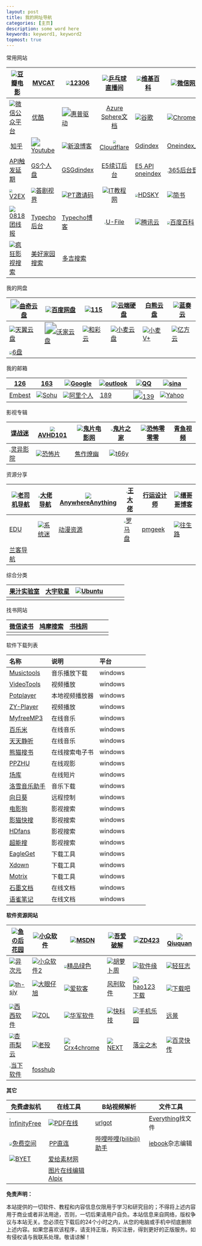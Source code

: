 ```yaml
---
layout: post
title: 我的网址导航
categories: [主页]
description: some word here
keywords: keyword1, keyword2
topmost: true
---
```



常用网站

| ![](https://img9.doubanio.com/favicon.ico)[豆瓣电影](https://movie.douban.com/) | <img src="http://www.mvcat.com/img/logo_appicon.png" style="zoom:3%;" />[MVCAT](http://www.mvcat.com/) | <img src="https://www.12306.cn/index/images/favicon.ico" style="zoom:70%;" />[12306](https://www.12306.cn/index/) | ![](https://www.qiuw.com/favicon.ico)[乒乓球直播间](https://www.qiuw.com/tv/71215.html) | <img src="https://zh.wikipedia.org/static/favicon/wikipedia.ico" style="zoom:80%;" />[维基百科](https://zh.wikipedia.org/wiki/Wikipedia:%E9%A6%96%E9%A1%B5) | ![](https://res.wx.qq.com/a/wx_fed/assets/res/NTI4MWU5.ico)[微信网页版](https://wx.qq.com/) |
| ------------------------------------------------------------ | ------------------------------------------------------------ | ------------------------------------------------------------ | :----------------------------------------------------------: | ------------------------------------------------------------ | ------------------------------------------------------------ |
| ![](https://res.wx.qq.com/a/wx_fed/assets/res/NTI4MWU5.ico)[微信公众平台](https://mp.weixin.qq.com/cgi-bin/loginpage) | <img src="https://img.alicdn.com/tfs/TB1WeJ9Xrj1gK0jSZFuXXcrHpXa-195-195.png" style="zoom: 15%;" />[优酷](https://www.youku.com/) | <img src="https://support.hp.com/hp-portal-theme-static/themes/Portal8.0/images/favicon.ico" style="zoom: 150%;" />[惠普驱动](https://support.hp.com/cn-zh/drivers) | <img src="https://docs.microsoft.com/en-us/media/logos/logo-ms-social.png" style="zoom: 10%;" />[Azure Sphere文档](https://docs.microsoft.com/zh-cn/azure-sphere/) | ![](https://www.google.com.hk/favicon.ico)[谷歌](https://www.google.com.hk/) | ![](https://www.google.com/images/icons/product/chrome_web_store-32.png)[Chrome 商店](https://chrome.google.com/webstore/category/extensions?hl=zh-CN) |
| <img src="https://static.zhihu.com/heifetz/assets/apple-touch-icon-152.67c7b278.png" style="zoom: 20%;" />[知乎](https://www.zhihu.com/) | <img src="https://s.ytimg.com/yts/img/favicon-vfl8qSV2F.ico" style="zoom:150%;" />[Youtube](https://www.youtube.com/) | ![](http://blog.sina.com.cn/favicon.ico)[新浪博客](http://blog.sina.com.cn/wardenwang) | <img src="https://dash.cloudflare.com/favicon.ico" style="zoom:50%;" />[Cloudflare](https://dash.cloudflare.com/login) | [Gdindex](https://gdindex.warden22.workers.dev/)             | [Oneindex_FODI](https://wwshare.top/myonedrive/)             |
| [API触发延期](http://warden.epizy.com/)                      | [GS个人盘](https://gspersonal.warden22.workers.dev/)         | [GSGdindex](https://mygsgddrive.warden22.workers.dev/)       |          [E5续订后台](https://e5.qyi.io/user/home)           | [E5 API oneindex](http://e5new.epizy.com/)                   | <img src="https://www.microsoft.com/favicon.ico" style="zoom: 20%;" />[365后台登录](https://portal.office.com/AdminPortal/Home) |
| <img src="https://v2ex.com/static/img/icon_rayps_64.png" style="zoom:50%;" />[V2EX](https://v2ex.com/) | <img src="http://www.telesj.com/favicon.ico" style="zoom:80%;" />[荟剧视界](http://www.telesj.com/forum.php) | ![](http://www.ptyqm.com/favicon.ico)[PT邀请码](http://www.ptyqm.com/) | ![](http://www.itjiaocheng.com/favicon.ico)[IT教程网](http://www.itjiaocheng.com/user/) | <img src="https://www.hdsky.net/favicon.ico" style="zoom: 50%;" />[HDSKY](https://www.hdsky.net/) | ![](https://cdn2.jianshu.io/assets/favicons/favicon-e743bfb1821442341c3ab15bdbe804f7ad97676bd07a770ccc9483473aa76f06.ico)[简书](https://www.jianshu.com/sign_in) |
| ![](http://www.0818tuan.com/favicon.ico)[0818团线报](http://www.0818tuan.com/) | [Typecho后台](http://warden22.byethost4.com/admin/welcome.php) | [Typecho博客](http://warden22.byethost4.com/index.php)       | <img src="https://u.15bus.com/2020/02/drive-hd-icon-150x150.png" style="zoom: 25%;" />[U-File](https://u-file.cn/) | ![](https://cloud.tencent.com/favicon.ico?t=201902181234)[腾讯云](https://cloud.tencent.com/) | <img src="https://baike.baidu.com/favicon.ico" style="zoom:50%;" />[百度百科](https://baike.baidu.com/) |
| ![](https://cdn.jsdelivr.net/gh/txxxjs/fk/ifkdy/2020-03-16/favicon.ico)[疯狂影视搜索](http://ifkdy.com/) | [美好家园搜索](https://www.gn168.com/)                       | <img src="https://www.dogedoge.com/assets/doge_ico.png" style="zoom:8%;" />[多吉搜索](https://www.dogedoge.com/) |                                                              |                                                              |                                                              |

我的网盘

| <img src="https://quqi.com/assets/img/favicon.ico" style="zoom:150%;" />[曲奇云盘](https://quqi.com/) | ![](https://pan.baidu.com/box-static/disk-system/images/favicon.ico)[百度网盘](https://pan.baidu.com/) | ![](https://115.com/favicon.ico)[115](https://115.com/)      | ![](https://drive.google.com/favicon.ico)[云端硬盘](https://drive.google.com/drive/my-drive) | [白熊云盘](https://pan.baixiongz.com/)                       | ![](https://pc.woozooo.com/favicon.ico)[蓝奏云](https://pc.woozooo.com/mydisk.php) |
| ------------------------------------------------------------ | ------------------------------------------------------------ | ------------------------------------------------------------ | ------------------------------------------------------------ | ------------------------------------------------------------ | ------------------------------------------------------------ |
| ![](https://cloud.189.cn/logo.ico)[天翼云盘](https://cloud.189.cn/main.action) | <img src="http://www.wocloud.com.cn/webclient/images/favicon.ico?2016102602" style="zoom: 200%;" />[沃家云盘](http://www.wocloud.com.cn/webclient/wocloud/backupenters.action?c=one) | ![](https://caiyun.feixin.10086.cn/favicon.ico)[和彩云](https://caiyun.feixin.10086.cn/portal/index.jsp#myfile) | ![](http://own-cloud.cn/favicon.ico)[小麦云盘](http://own-cloud.cn/Home) | ![](http://v.own-cloud.cn/favicon.ico)[小麦V+](http://v.own-cloud.cn/Home?path=%2F) | ![](https://v2.fangcloud.com/favicon.ico)[亿方云](https://v2.fangcloud.com/apps/files/desktop/files/dept/19175) |
| <img src="https://v3-beta.6pan.cn/favicon.ico" style="zoom:50%;" />[6盘](https://v3-beta.6pan.cn/files/all/) |                                                              |                                                              |                                                              |                                                              |                                                              |

我的邮箱

| [126](https://mail.126.com/)            | [163](https://mail.163.com/)                                 | ![](https://www.google.com/a/mail.ac.id/images/favicon.ico)[Google](https://mail.google.com/) | ![](https://ow2.res.office365.com/owalanding/2020.4.15.02/images/favicon.ico?v=4)[outlook](https://outlook.live.com/owa/) | ![](https://mail.qq.com/zh_CN/htmledition/images/favicon/qqmail_favicon_16h.png)[QQ](https://mail.qq.com/) | ![](https://m0.mail.sina.com.cn/favicon.ico)[sina](https://m0.mail.sina.com.cn/classic/index.php#title=%25E9%2582%25AE%25E7%25AE%25B1%25E9%25A6%2596%25E9%25A1%25B5&action=mailinfo) |
| --------------------------------------- | ------------------------------------------------------------ | ------------------------------------------------------------ | ------------------------------------------------------------ | ------------------------------------------------------------ | ------------------------------------------------------------ |
| [Embest](https://mail.embest-tech.com/) | ![](https://1cbbb2d148753.cdn.sohucs.com/e0de4a/img/favicon.66dcaa54.ico)[Sohu](https://mail.sohu.com/fe/#/login) | ![](https://mail.aliyun.com/static/5899425/images/favicon.ico)[阿里个人](https://mail.aliyun.com/alimail/auth/login?reurl=%2Falimail%2F) | <img src="https://webmail30.189.cn/w2/source/img/fav.ico" style="zoom:12%;" />[189](https://webmail30.189.cn/w2/) | <img src="https://mail.10086.cn/favicon.ico" style="zoom:150%;" />[139](https://mail.10086.cn/) | ![](https://login.yahoo.com/favicon.ico)[Yahoo](https://login.yahoo.com/) |

影视专辑

| [谍战迷](http://www.diezhan.me/diezhan/)                     | <img src="https://bitbucket.org/favicon.ico?v=2" style="zoom:80%;" />[AVHD101](https://bitbucket.org/url101/home/src/master/) | ![](http://www.gpmovie.com/favicon.ico)[鬼片电影网](http://www.gpmovie.com/) | <img src="https://www.guipianzhijia.com/template/vfed_pc/asset/img/favicon.png" style="zoom:33%;" />[鬼片之家](https://www.guipianzhijia.com/) | ![](http://www.2kb000.com/favicon.ico)[恐怖零零零](http://www.2kb000.com/) | [青鱼视频](http://www.go898.com/) |
| ------------------------------------------------------------ | ------------------------------------------------------------ | ------------------------------------------------------------ | ------------------------------------------------------------ | ------------------------------------------------------------ | --------------------------------- |
| <img src="http://www.lingyi44.com/css/logo.gif" style="zoom:25%;" />[灵异影院](http://www.lingyi44.com/) | ![](http://www.vipnoad.com/favicon.ico)[恐怖片](http://www.vipnoad.com/list/9) | [焦作燎幽](http://www.lanxu22.com/)                          | ![](http://t66y.com/favicon.ico)[t66y](http://t66y.com/)     |                                                              |                                   |

资源分享

| ![](http://www.giffox.com/images/favicon.ico)[老司机导航](http://www.giffox.com/) | <img src="https://dalao.ru/favicon.ico" style="zoom: 33%;" />[大佬导航](https://dalao.ru/) | ![](http://lackar.com/aa/favicon.ico)[AnywhereAnything](http://lackar.com/aa/) | <img src="https://wangdalao.com/favicon.ico" style="zoom:25%;" />[王大佬](https://wangdalao.com/) | [行运设计师](https://www.luckydesigner.space/) | ![](https://www.dujin.org/favicon.ico)[缙哥哥博客](https://www.dujin.org/) |
| ------------------------------------------------------------ | ------------------------------------------------------------ | ------------------------------------------------------------ | ------------------------------------------------------------ | ---------------------------------------------- | ------------------------------------------------------------ |
| [EDU](https://www.liout.com/)                                | ![](https://www.xitmi.com/favicon.ico)[系统迷](https://www.xitmi.com/) | [动漫资源](https://moedrive.org/)                            | <img src="https://www.luomapan.com/favicon.ico" style="zoom: 33%;" />[罗马盘](https://www.luomapan.com/) | [pmgeek](https://www.pmgeek.com/)              | ![](https://wsl.cool/img/favicon.ico)[往生路](https://wsl.cool/) |
| [兰客导航](http://lackk.com/nav/)                            |                                                              |                                                              |                                                              |                                                |                                                              |

综合分类

| [果汁实验室](http://guozhivip.com/lab/) | [大宇软星](http://www.softstar.net.cn/) | ![](https://forum.ubuntu.org.cn/favicon.ico)[Ubuntu](https://forum.ubuntu.org.cn/) |      |      |      |
| --------------------------------------- | --------------------------------------- | ------------------------------------------------------------ | ---- | ---- | ---- |
|                                         |                                         |                                                              |      |      |      |

找书网站

| [微信读书](https://weread.qq.com/) | [鸠摩搜索](https://www.jiumodiary.com/) | [书栈网](https://www.bookstack.cn/) |      |      |      |
| ---------------------------------- | --------------------------------------- | ----------------------------------- | ---- | ---- | ---- |
|                                    |                                         |                                     |      |      |      |

软件下载列表

| 名称                                                         | 说明           | 平台    |      |      |      |
| :----------------------------------------------------------- | :------------- | :------ | ---- | ---- | ---- |
| [Musictools](http://tool.yijingying.com/musictools/)         | 音乐播放下载   | windows |      |      |      |
| [VideoTools](http://tool.yijingying.com/videotools)          | 视频播放       | windows |      |      |      |
| [Potplayer](https://potplayer.org/)                          | 本地视频播放器 | windows |      |      |      |
| [ZY-Player](https://github.com/Hunlongyu/ZY-Player/releases) | 视频播放       | windows |      |      |      |
| [MyfreeMP3](http://tool.liumingye.cn/music/)                 | 在线音乐       | windows |      |      |      |
| [百乐米](https://bailemi.com/)                               | 在线音乐       | windows |      |      |      |
| [天天静听](http://47.112.23.238/)                            | 在线音乐       | windows |      |      |      |
| [熊猫搜书](https://ebook.huzerui.com/#/)                     | 在线搜索电子书 | windows |      |      |      |
| [PPZHU](http://www.ppzhu.vip/)                               | 在线观影       | windows |      |      |      |
| [场库](https://www.vmovier.com/)                             | 在线短片       | windows |      |      |      |
| [洛雪音乐助手](https://github.com/lyswhut/lx-music-desktop/releases) | 音乐下载       | windows |      |      |      |
| [向日葵](https://sunlogin.oray.com/personal/)                | 远程控制       | windows |      |      |      |
| [电影狗](http://www.dianyinggou.com/)                        | 影视搜索       | windows |      |      |      |
| [影猫快搜](http://www.mvcat.com/vsearch/?type=online&word=)  | 影视搜索       | windows |      |      |      |
| [HDfans](https://hdfans.org/index.php)                       | 影视搜索       | windows |      |      |      |
| [超能搜](https://www.chaonengso.com/)                        | 影视搜索       | windows |      |      |      |
| [EagleGet](http://www.eagleget.com/)                         | 下载工具       | windows |      |      |      |
| [Xdown](https://xdown.org/)                                  | 下载工具       | windows |      |      |      |
| [Motrix](https://motrix.app/)                                | 下载工具       | windows |      |      |      |
| [石墨文档](https://shimo.im/)                                | 在线文档       | windows |      |      |      |
| [语雀笔记](https://www.yuque.com/)                           | 在线文档       | windows |      |      |      |

**软件资源网站**

| ![](https://ssl-static.fishlee.net/favicon.ico)[鱼の后花园](https://www.fishlee.net/) | ![](https://love.appinn.com/favicon-32x32.png)[小众软件](https://love.appinn.com/) | ![](https://msdn.itellyou.cn/favicon.ico)[MSDN](https://msdn.itellyou.cn/) | ![](https://www.52pojie.cn/favicon.ico)[吾爱破解](https://www.52pojie.cn/) | ![](https://www.zdfans.com/favicon.ico)[ZD423](https://www.zdfans.com/) | ![](http://www.qiuquan.cc/favicon.ico)[Qiuquan](http://www.qiuquan.cc/) |
| ------------------------------------------------------------ | ------------------------------------------------------------ | ------------------------------------------------------------ | ------------------------------------------------------------ | ------------------------------------------------------------ | ------------------------------------------------------------ |
| ![](https://cdn.iplaysoft.com/ips/icon/favicon-v1/favicon.ico)[异次元](https://www.iplaysoft.com/) | ![](https://img3.appinn.net/static/wp-content/uploads/Appinn-icon-32.jpg)[小众软件2](https://www.appinn.com/) | <img src="https://cdn.portablesoft.org/favicon.ico" style="zoom:50%;" />[精品绿色](https://www.portablesoft.org/) | ![](http://www.carrotchou.blog/wp-content/uploads/2017/01/cropped-1-32x32.jpg)[胡萝卜周](http://www.carrotchou.blog/) | ![](https://www.appcgn.com/favicon.ico)[软件缘](https://www.appcgn.com/) | ![](https://www.flighty.cn/favicon.ico)[轻狂志](https://www.flighty.cn/) |
| ![](http://www.th-sjy.com/favicon.ico)[th-sjy](http://www.th-sjy.com/) | ![](http://www.dayanzai.me/favicon.ico)[大眼仔旭](http://www.dayanzai.me/) | ![](http://www.iruanke.com/favicon.ico)[爱软客](http://www.bokeboke.net/) | [风刑软件](https://www.wsf1234.com/)                         | ![](http://www.hao123.com/favicon.ico?version=1590546703)[hao123下载](http://soft.hao123.com/) | ![](https://www.xiazaiba.com/favicon.ico)[下载吧](https://www.xiazaiba.com/) |
| <img src="https://www.cr173.com/favicon.ico" style="zoom:80%;" />[西西软件](https://www.cr173.com/) | ![](http://xiazai.zol.com.cn/favicon.ico)[ZOL](http://xiazai.zol.com.cn/) | ![](https://www.onlinedown.net/favicon.ico)[华军软件](https://www.onlinedown.net/) | ![](http://www.mydrivers.com/favicon.ico)[快科技](http://www.mydrivers.com/) | ![](https://soft.shouji.com.cn/favicon.ico)[手机乐园](https://soft.shouji.com.cn/) | [远景](http://bbs.pcbeta.com/)                               |
| <img src="https://www.xyboot.com/wp-content/uploads/2017/09/logoi.png" style="zoom:80%;" />[杏雨梨云](https://www.xyboot.com/) | ![](https://www.laomo.me/cdn/img/favicon.ico)[老殁](https://www.mpyit.com/) | ![](https://s.crx4chrome.com/favicon.ico)[Crx4chrome](https://www.crx4chrome.com/) | ![](https://next.itellyou.cn/favicon.ico)[NEXT](https://next.itellyou.cn/) | [落尘之木](https://www.luochenzhimu.com/)                    | ![](https://static.oschina.net/new-osc/img/favicon.ico)[百灵快传](https://www.oschina.net) |
| <img src="http://www.downxia.com/statics/images/logo.jpg" style="zoom:25%;" />[当下软件](http://www.downxia.com/) | [fosshub](https://www.fosshub.com/)                          |                                                              |                                                              |                                                              |                                                              |

**其它**

| 免费虚拟机                                                   | 在线工具                                                     | B站视频解析                                                  | 文件工具                                             |
| ------------------------------------------------------------ | ------------------------------------------------------------ | ------------------------------------------------------------ | ---------------------------------------------------- |
| <img src="https://app.infinityfree.net/favicon.ico" style="zoom:25%;" />[InfinityFree](https://app.infinityfree.net/) | ![](https://www.ilovepdf.com/img/favicons-pdf/favicon-16x16.png)[PDF在线](https://www.ilovepdf.com/zh-cn) | [urlgot](https://v.urlgot.cn/)                               | [Everything](https://www.voidtools.com/zh-cn/)找文件 |
| <img src="https://freela.ml/favicon.ico" style="zoom:50%;" />[免费空间](https://freela.ml/) | <img src="https://www.ppzhilian.com/statics/icons/favicon.ico" style="zoom:15%;" />[PP直连](https://www.ppzhilian.com/) | [哔哩哔哩(bilibili)助手](http://www.cnplugins.com/fuzhu/zuolizuolizhushou/) | [iebook](http://www.iebook.cn/)杂志编辑              |
| ![](https://byet.host/favicon.ico)[BYET](https://byet.host/) | [爱给素材网](http://www.aigei.com/)                          |                                                              |                                                      |
|                                                              | [图片在线编辑AIpix](https://aipix.net/editor/)               |                                                              |                                                      |



**免责声明：**

本站提供的一切软件、教程和内容信息仅限用于学习和研究目的；不得将上述内容用于商业或者非法用途，否则，一切后果请用户自负。本站信息来自网络，版权争议与本站无关。您必须在下载后的24个小时之内，从您的电脑或手机中彻底删除上述内容。如果您喜欢该程序，请支持正版，购买注册，得到更好的正版服务。如有侵权请与我联系处理。敬请谅解！